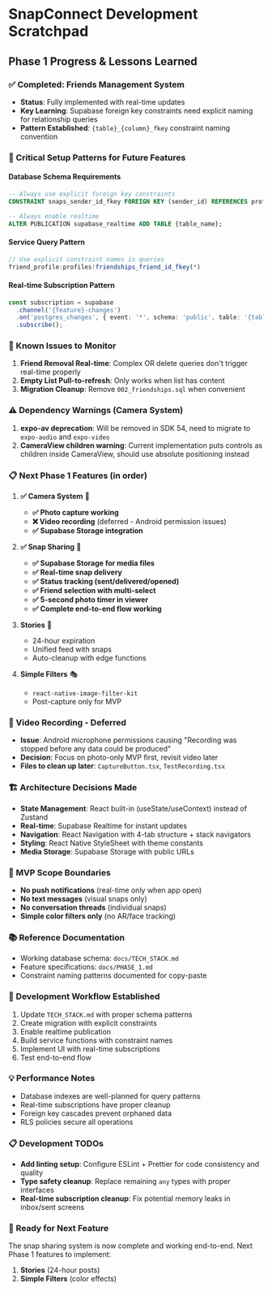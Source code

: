 # SnapConnect Development Scratchpad

## Phase 1 Progress & Lessons Learned

### ✅ Completed: Friends Management System
- **Status**: Fully implemented with real-time updates
- **Key Learning**: Supabase foreign key constraints need explicit naming for relationship queries
- **Pattern Established**: `{table}_{column}_fkey` constraint naming convention

### 🔧 Critical Setup Patterns for Future Features

#### Database Schema Requirements
```sql
-- Always use explicit foreign key constraints
CONSTRAINT snaps_sender_id_fkey FOREIGN KEY (sender_id) REFERENCES profiles(id) ON DELETE CASCADE

-- Always enable realtime
ALTER PUBLICATION supabase_realtime ADD TABLE {table_name};
```

#### Service Query Pattern
```typescript
// Use explicit constraint names in queries
friend_profile:profiles!friendships_friend_id_fkey(*)
```

#### Real-time Subscription Pattern
```typescript
const subscription = supabase
  .channel('{feature}-changes')
  .on('postgres_changes', { event: '*', schema: 'public', table: '{table}' }, handler)
  .subscribe();
```

### 🚧 Known Issues to Monitor
1. **Friend Removal Real-time**: Complex OR delete queries don't trigger real-time properly
2. **Empty List Pull-to-refresh**: Only works when list has content
3. **Migration Cleanup**: Remove `002_friendships.sql` when convenient

### ⚠️ Dependency Warnings (Camera System)
1. **expo-av deprecation**: Will be removed in SDK 54, need to migrate to `expo-audio` and `expo-video`
2. **CameraView children warning**: Current implementation puts controls as children inside CameraView, should use absolute positioning instead

### 📋 Next Phase 1 Features (in order)
1. **✅ Camera System** 📸
   - **✅ Photo capture working**
   - **❌ Video recording** (deferred - Android permission issues)
   - **✅ Supabase Storage integration**

2. **✅ Snap Sharing** 📱
   - **✅ Supabase Storage for media files**
   - **✅ Real-time snap delivery**
   - **✅ Status tracking (sent/delivered/opened)**
   - **✅ Friend selection with multi-select**
   - **✅ 5-second photo timer in viewer**
   - **✅ Complete end-to-end flow working**

3. **Stories** 📰
   - 24-hour expiration
   - Unified feed with snaps
   - Auto-cleanup with edge functions

4. **Simple Filters** 🎭
   - `react-native-image-filter-kit`
   - Post-capture only for MVP

### 🎥 Video Recording - Deferred
- **Issue**: Android microphone permissions causing "Recording was stopped before any data could be produced"
- **Decision**: Focus on photo-only MVP first, revisit video later
- **Files to clean up later**: `CaptureButton.tsx`, `TestRecording.tsx`

### 🏗️ Architecture Decisions Made
- **State Management**: React built-in (useState/useContext) instead of Zustand
- **Real-time**: Supabase Realtime for instant updates
- **Navigation**: React Navigation with 4-tab structure + stack navigators
- **Styling**: React Native StyleSheet with theme constants
- **Media Storage**: Supabase Storage with public URLs

### 🎯 MVP Scope Boundaries
- **No push notifications** (real-time only when app open)
- **No text messages** (visual snaps only)
- **No conversation threads** (individual snaps)
- **Simple color filters only** (no AR/face tracking)

### 📚 Reference Documentation
- Working database schema: `docs/TECH_STACK.md`
- Feature specifications: `docs/PHASE_1.md`
- Constraint naming patterns documented for copy-paste

### 🔄 Development Workflow Established
1. Update `TECH_STACK.md` with proper schema patterns
2. Create migration with explicit constraints
3. Enable realtime publication
4. Build service functions with constraint names
5. Implement UI with real-time subscriptions
6. Test end-to-end flow

### 💡 Performance Notes
- Database indexes are well-planned for query patterns
- Real-time subscriptions have proper cleanup
- Foreign key cascades prevent orphaned data
- RLS policies secure all operations

### 📋 Development TODOs
- **Add linting setup**: Configure ESLint + Prettier for code consistency and quality
- **Type safety cleanup**: Replace remaining `any` types with proper interfaces
- **Real-time subscription cleanup**: Fix potential memory leaks in inbox/sent screens

### 🚀 Ready for Next Feature
The snap sharing system is now complete and working end-to-end. Next Phase 1 features to implement:
1. **Stories** (24-hour posts) 
2. **Simple Filters** (color effects)